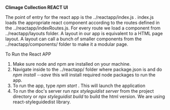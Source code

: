 
**Climage Collection REACT UI**

The point of entry for the react app is the ../reactapp/index.js . index.js loads
the appropriate react component according to the routes defined in the ../reactapp/indexRoutes.js. For every route we load a component from ../reactapp/layouts folder. A layout in our app is equivalent to a HTML page layout. A layout can call a bunch of smaller components from the ../reactapp/components/ folder to make it a modular page. 

To Run the React APP

1. Make sure node and npm are installed on your machine.
2. Navigate inside to the ../reactapp/ folder where package.json is and do _npm install --save_ this will install required node packages to run the app.
3. To run the app, type  _npm start_ . This will launch the application 
4. To run the doc's server run _npx styleguidist server_ from the project directory or _npx styleguidist build_ to build the html version. We are using react-styleguidedist library. 